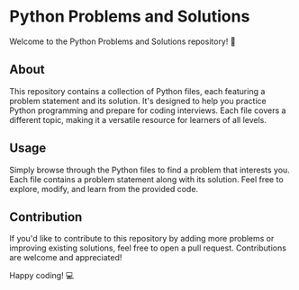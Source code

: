 # Python Problems and Solutions

Welcome to the Python Problems and Solutions repository! 🐍

## About
This repository contains a collection of Python files, each featuring a problem statement and its solution. It's designed to help you practice Python programming and prepare for coding interviews. Each file covers a different topic, making it a versatile resource for learners of all levels.

## Usage
Simply browse through the Python files to find a problem that interests you. Each file contains a problem statement along with its solution. Feel free to explore, modify, and learn from the provided code.

## Contribution
If you'd like to contribute to this repository by adding more problems or improving existing solutions, feel free to open a pull request. Contributions are welcome and appreciated!

Happy coding! 💻

